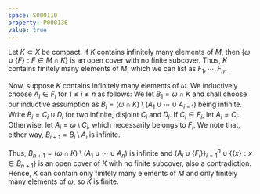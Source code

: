 ```yaml
---
space: S000110
property: P000136
value: true
---
```


Let $K \subset X$ be compact. If $K$ contains infinitely many elements of $M$, then $\{\omega \cup \{F\}: F \in M \cap K\}$ is an open cover with no finite subcover. Thus, $K$ contains finitely many elements of $M$, which we can list as $F_1, \cdots, F_n$.

Now, suppose $K$ contains infinitely many elements of $\omega$. We inductively choose $A_i \in F_i$ for $1 \leq i \leq n$ as follows: We let $B_1=\omega\cap K$ and shall choose our inductive assumption as $B_i = (\omega \cap K) \setminus (A_1 \cup \cdots \cup A_{i-1})$ being infinite. Write $B_i = C_i \cup D_i$ for two infinite, disjoint $C_i$ and $D_i$. If $C_i \in F_i$, let $A_i = C_i$. Otherwise, let $A_i = \omega \setminus C_i$, which necessarily belongs to $F_i$. We note that, either way, $B_{i+1} = B_i \setminus A_i$ is infinite.

Thus, $B_{n+1} = (\omega \cap K) \setminus (A_1 \cup \cdots \cup A_n)$ is infinite and $\{A_i \cup \{F_i\}\}_{i=1}^n \cup \{\{x\}: x \in B_{n+1}\}$ is an open cover of $K$ with no finite subcover, also a contradiction. Hence, $K$ can contain only finitely many elements of $M$ and only finitely many elements of $\omega$, so $K$ is finite.
